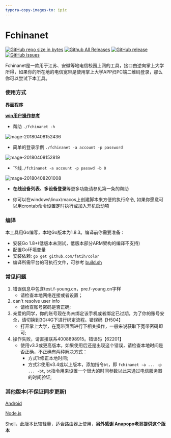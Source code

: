 ```yaml
---
typora-copy-images-to: ipic
---
```


Fchinanet
===

[![GitHub repo size in bytes](https://img.shields.io/github/repo-size/01sr/fchinanet.svg)](https://github.com/01sr/fchinanet)
[![Github All Releases](https://img.shields.io/github/downloads/01sr/fchinanet/total.svg)](http://github.com/01sr/fchinanet/releases) 
[![GitHub release](https://img.shields.io/github/release/01sr/fchinanet.svg)](http://github.com/01sr/fchinanet/releases)
[![GitHub issues](https://img.shields.io/github/issues/01sr/fchinanet.svg)](https://github.com/01sr/fchinanet/issues)

Fchinanet是一款用于江苏、安徽等地电信校园上网的工具，接口由逆向掌上大学所得，如果你的所在地的电信宽带是使用掌上大学APP扫PC端二维码登录，那么你可以尝试下本工具。

### 使用方式

**[界面程序](https://github.com/01Sr/fchinanetUI/releases)**

 **[win用户操作参考](https://github.com/01Sr/fchinanet/issues/9)**

- 帮助 `./fchinanet -h`

![mage-20180408152436](http://osxhu29uq.bkt.clouddn.com/img/2018-04-08-image-201804081524360.png)

- 简单的登录示例 `./fchinanet -a account -p password `

![mage-20180408152819](http://osxhu29uq.bkt.clouddn.com/img/2018-04-08-image-201804081528194.png)

- 下线`./fchinanet -a account -p passwd -b 0`

![mage-20180408201008](http://osxhu29uq.bkt.clouddn.com/img/2018-04-08-2018-04-08-image-201804082010087.png)

- **在线设备列表、多设备登录**等更多功能请参见第一条的帮助


- 你可以在windows\linux\macos上创建脚本来方便的执行命令, 如果你愿意可以用crontab命令设置定时执行或加入开机启动项

### 编译

本工具用Go编写，本地Go版本为1.8.3。编译前你需要准备：

- 安装Go 1.8+(低版本未测试，低版本部分ARM架构的编译不支持)
- 配置Go环境变量
- 安装依赖: `go get github.com/fatih/color`
- 编译所需平台的可执行文件，可参考 [build.sh](https://github.com/01Sr/fchinanet/blob/master/build.sh)

### 常见问题

1. 错误信息中包含test.f-young.cn，pre.f-young.cn字样
   - 请检查本地网络连接或者设置；
2. can't resolve user info
   - 请检查账号密码是否正确;
3. 亲爱的同学，你的账号现在尚未绑定该手机或者绑定已过期，为了你的账号安全，请切换到3G/4G下进行绑定流程。错误码【H504】
   - 打开掌上大学，在宽带页面进行下相关操作，一般来说获取下宽带密码即可;
4. 操作失败，请直接联系4008898915。错误码【62201】
   - 使用v3.3或更高版本，如果使用后还是出现这个错误，请检查本地时间是否正确，不正确有两种解决方式：
     - 方式1:修正本地时间;
     - 方式2:使用v3.4或以上版本，添加指令`bt`，即 `fchinanet -a ... -p ... -bt`, `bt`指令用来设置一个很大的时间参数以此来通过电信服务器的时间验证;

### 其他版本(不保证同步更新)

[Android](https://github.com/01Sr/FChinanetAndroid) 

[Node.js](https://github.com/Anapopo/FChinaNet.js)

[Shell](https://github.com/Anapopo/FChinaNet.sh)，此版本比较轻量，适合路由器上使用，**另外感谢 [Anapopo](https://github.com/Anapopo)老哥提供这个版本**

